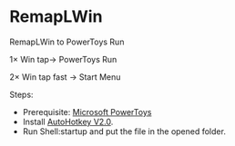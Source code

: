 # RemapLWin
RemapLWin to PowerToys Run

1× Win tap-> PowerToys Run

2× Win tap fast -> Start Menu

Steps:
- Prerequisite: [Microsoft PowerToys](https://learn.microsoft.com/en-us/windows/powertoys/)
- Install [AutoHotkey V2.0](https://www.autohotkey.com/).
- Run Shell:startup and put the file in the opened folder.

